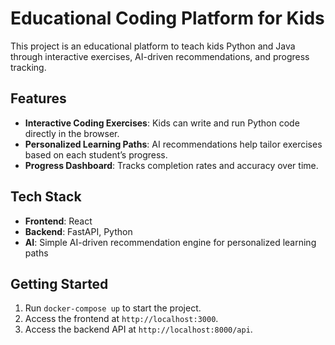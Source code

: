 # Educational Coding Platform for Kids

This project is an educational platform to teach kids Python and Java through interactive exercises, AI-driven recommendations, and progress tracking.

## Features
- **Interactive Coding Exercises**: Kids can write and run Python code directly in the browser.
- **Personalized Learning Paths**: AI recommendations help tailor exercises based on each student’s progress.
- **Progress Dashboard**: Tracks completion rates and accuracy over time.

## Tech Stack
- **Frontend**: React
- **Backend**: FastAPI, Python
- **AI**: Simple AI-driven recommendation engine for personalized learning paths

## Getting Started
1. Run `docker-compose up` to start the project.
2. Access the frontend at `http://localhost:3000`.
3. Access the backend API at `http://localhost:8000/api`.
